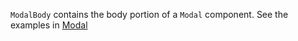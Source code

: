 `ModalBody` contains the body portion of a `Modal` component. See the examples in [Modal](/#/Overlays?id=modal)
